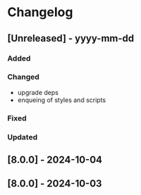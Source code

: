 # Changelog
## [Unreleased] - yyyy-mm-dd

### Added

### Changed
- upgrade deps
- enqueing of styles and scripts

### Fixed

### Updated

## [8.0.0] - 2024-10-04


## [8.0.0] - 2024-10-03
